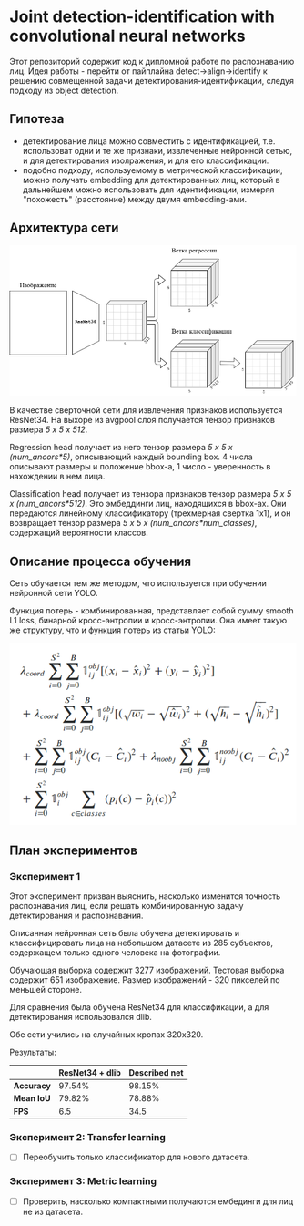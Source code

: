 # Joint detection-identification with convolutional neural networks

Этот репозиторий содержит код к дипломной работе по распознаванию лиц.
Идея работы - перейти от пайплайна detect->align->identify к решению совмещенной задачи детектирования-идентификации, 
следуя подходу из object detection.

## Гипотеза
* детектирование лица можно совместить с идентификацией, 
т.е. использоват одни и те же признаки, извлеченные нейронной сетью,
и для детектирования изолражения, и для его классификации.
* подобно подходу, используемому в метрической классификации, можно
получать embedding для детектированных лиц, который в дальнейшем
можно использовать для идентификации, измеряя "похожесть" (расстояние) между двумя embedding-ами.

## Архитектура сети
![Схема](docs/scheme.png)

В качестве сверточной сети для извлечения признаков используется ResNet34. 
На выхоре из avgpool слоя получается тензор признаков размера *5 x 5 x 512*.

Regression head получает из него тензор размера *5 x 5 x (num_ancors\*5)*, описывающий каждый bounding box.
4 числа описывают размеры и положение bbox-а, 1 число - уверенность в нахождении в нем лица.

Classification head получает из тензора признаков тензор размера *5 x 5 x (num_ancors\*512)*.
Это эмбеддинги лиц, находящихся в bbox-ах. Они передаются линейному классификатору (трехмерная свертка 1x1), и он возвращает
тензор размера *5 x 5 x (num_ancors\*num_classes)*, содержащий вероятности классов.

## Описание процесса обучения
Сеть обучается тем же методом, что используется при обучении нейронной сети YOLO.

Функция потерь - комбинированная, представляет собой сумму smooth L1 loss, бинарной кросс-энтропии и кросс-энтропии.
Она имеет такую же структуру, что и функция потерь из статьи YOLO:

![Здесь формула, описывающая loss](docs/loss.png)

## План экспериментов
### Экcперимент 1
Этот эксперимент призван выяснить, насколько изменится точность распознавания лиц,
если решать комбинированную задачу детектирования и распознавания.

Описанная нейронная сеть была обучена детектировать и классифицировать лица
на небольшом датасете из 285 субъектов, содержащем только одного человека на фотографии.

Обучающая выборка содержит 3277 изображений. Тестовая выборка содержит 651 изображение.
Размер изображений - 320 пикселей по меньшей стороне.

Для сравнения была обучена ResNet34 для классификации, а для детектирования использовался dlib.

Обе сети учились на случайных кропах 320x320.

Результаты:

|              | ResNet34 + dlib | Described net |
| ------------ | --------------- | -------- |
| **Accuracy**     | 97.54%  | 98.15%  |
| **Mean IoU**  | 79.82%  | 78.88%  |
| **FPS**          | 6.5  | 34.5  |

### Экcперимент 2: Transfer learning

- [ ] Переобучить только классификатор для нового датасета.

### Экcперимент 3: Metric learning

- [ ] Проверить, насколько компактными получаются ембединги для лиц не из датасета.
